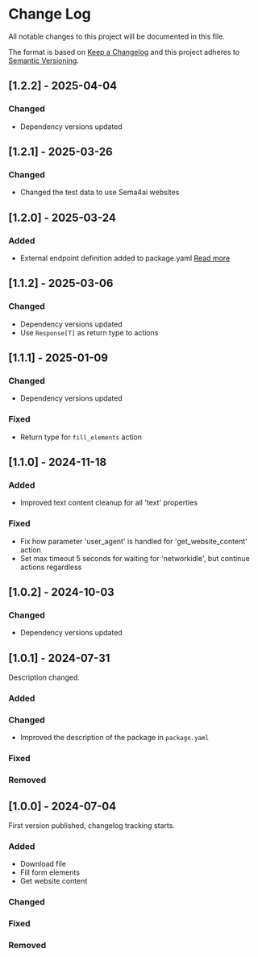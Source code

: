 # Change Log

All notable changes to this project will be documented in this file.

The format is based on [Keep a Changelog](https://keepachangelog.com/)
and this project adheres to [Semantic Versioning](https://semver.org/).

## [1.2.2] - 2025-04-04

### Changed

- Dependency versions updated

## [1.2.1] - 2025-03-26

### Changed

- Changed the test data to use Sema4ai websites

## [1.2.0] - 2025-03-24

### Added

- External endpoint definition added to package.yaml [Read more](https://sema4.ai/docs/team-edition/marketplace/snowflake-admin#managing-external-access)

## [1.1.2] - 2025-03-06

### Changed

- Dependency versions updated
- Use `Response[T]` as return type to actions

## [1.1.1] - 2025-01-09

### Changed

- Dependency versions updated

### Fixed

- Return type for `fill_elements` action

## [1.1.0] - 2024-11-18

### Added

- Improved text content cleanup for all 'text' properties

### Fixed

- Fix how parameter 'user_agent' is handled for 'get_website_content' action
- Set max timeout 5 seconds for waiting for 'networkidle', but continue actions regardless

## [1.0.2] - 2024-10-03

### Changed

- Dependency versions updated

## [1.0.1] - 2024-07-31

Description changed.

### Added

### Changed

- Improved the description of the package in `package.yaml`

### Fixed

### Removed

## [1.0.0] - 2024-07-04

First version published, changelog tracking starts.

### Added

- Download file
- Fill form elements
- Get website content

### Changed

### Fixed

### Removed
